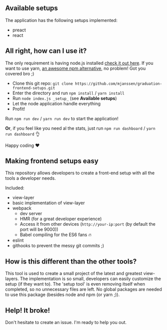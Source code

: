 ## Available setups

The application has the following setups implemented:

- preact
- react

## All right, how can I use it?

The only requirement is having node.js installed [check it out here](https://nodejs.org/en/). If you want to use yarn, [an awesome npm alternative](https://yarnpkg.com/en/), no problem!
Got you covered bro ;)

- Clone this git repo: `git clone https://github.com/mjanssen/graduation-frontend-setups.git`
- Enter the directory and run `npm install` / `yarn install`
- Run `node index.js _setup_` (see **Available setups**)
- Let the node application handle everything
- Profit!

Run `npm run dev` / `yarn run dev` to start the application!

**Or**, if you feel like you need al the stats, just run `npm run dashboard` / `yarn run dashboard` :ok_hand:

Happy coding :heart:

## Making frontend setups easy

This repository allows developers to create a front-end setup with all the tools a developer needs.

Included:

- view-layer
- basic implementation of view-layer
- webpack
  - dev server
  - HMR (for a great developer experience)
  - Access it from other devices (`http://your-ip:port` (by default the port will be 9000))
  - Babel compiling for the ES6 fans :fire:
- eslint
- githooks to prevent the messy git commits ;)

## How is this different than the other tools?

This tool is used to create a small project of the latest and greatest view-layers. The implementation is so small,
developers can easily customize the setup (if they want to). The 'setup tool' is even removing itself when completed,
so no unnecessary files are left. No global packages are needed to use this package (besides node and npm (or yarn ;)).

## Help! It broke!

Don't hesitate to create an issue. I'm ready to help you out.
